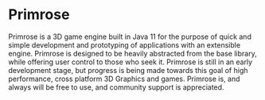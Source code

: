 # Primrose

Primrose is a 3D game engine built in Java 11 for the purpose of quick and simple development and prototyping of applications with an extensible engine.
Primrose is designed to be heavily abstracted from the base library, while offering user control to those who seek it.
Primrose is still in an early development stage, but progress is being made towards this goal of high performance, cross platform 3D Graphics and games.
Primrose is, and always will be free to use, and community support is appreciated. 
